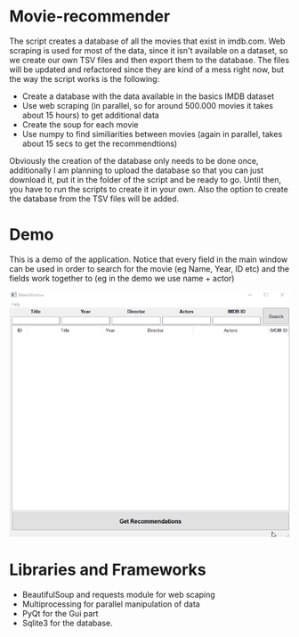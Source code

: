 # Movie-recommender

The script creates a database of all the movies that exist in imdb.com. Web scraping is used for most of the data, since it isn't available on a dataset, so we create our own TSV files and then export them to the database.
The files will be updated and refactored since they are kind of a mess right now, but the way the script works is the following:
- Create a database with the data available in the basics IMDB dataset
- Use web scraping (in parallel, so for around 500.000 movies it takes about 15 hours) to get additional data
- Create the soup for each movie
- Use numpy to find similiarities between movies (again in parallel, takes about 15 secs to get the recommendtions)

Obviously the creation of the database only needs to be done once, additionally I am planning to upload the database so that you can just download it, put it in the folder of the script and be ready to go. Until then, you have to run the scripts to create it in your own. Also the option to create the database from the TSV files will be added.

# Demo

This is a demo of the application. Notice that every field in the main window can be used in order to search for the movie (eg Name, Year, ID etc) and the fields work together to (eg in the demo we use name + actor)

![A demo of the app](demo/demo.gif) 

# Libraries and Frameworks

- BeautifulSoup and requests module for web scaping
- Multiprocessing for parallel manipulation of data
- PyQt for the Gui part
- Sqlite3 for the database.
